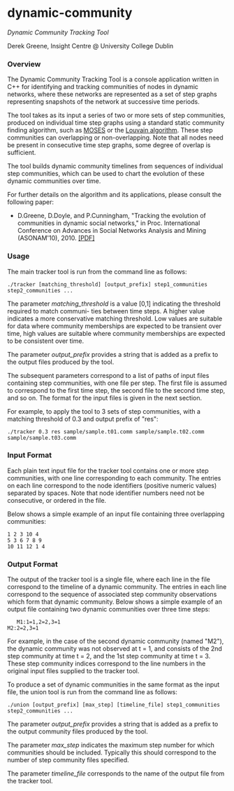 dynamic-community
=================

_Dynamic Community Tracking Tool_
Derek Greene, Insight Centre @ University College Dublin
### Overview

The Dynamic Community Tracking Tool is a console application written in C++ for identifying and tracking communities of nodes in dynamic networks, where these networks are represented as a set of step graphs representing snapshots of the network at successive time periods.
The tool takes as its input a series of two or more sets of step communities, produced on individual time step graphs using a standard static community finding algorithm, such as [MOSES](https://sites.google.com/site/aaronmcdaid/moses) or the [Louvain algorithm](http://sites.google.com/site/findcommunities). These step communities can overlapping or non-overlapping. Note that all nodes need be present in consecutive time step graphs, some degree of overlap is sufficient.
The tool builds dynamic community timelines from sequences of individual step communities, which can be used to chart the evolution of these dynamic communities over time.
For further details on the algorithm and its applications, please consult the following paper:
- D.Greene, D.Doyle, and P.Cunningham, "Tracking the evolution of communities in dynamic social networks," in Proc. International Conference on Advances in Social Networks Analysis and Mining (ASONAM'10), 2010. [[PDF]](http://mlg.ucd.ie/files/publications/greene10tracking.pdf)

### Usage

The main tracker tool is run from the command line as follows:

	./tracker [matching_threshold] [output_prefix] step1_communities step2_communities ...

The parameter *matching_threshold* is a value [0,1] indicating the threshold required to match communi- ties between time steps. A higher value indicates a more conservative matching threshold. Low values are suitable for data where community memberships are expected to be transient over time, high values are suitable where community memberships are expected to be consistent over time.
The parameter *output_prefix* provides a string that is added as a prefix to the output files produced by the tool.
The subsequent parameters correspond to a list of paths of input files containing step communities, with one file per step. The first file is assumed to correspond to the first time step, the second file to the second time step, and so on. The format for the input files is given in the next section.
For example, to apply the tool to 3 sets of step communities, with a matching threshold of 0.3 and output prefix of "res":
	./tracker 0.3 res sample/sample.t01.comm sample/sample.t02.comm sample/sample.t03.comm
### Input Format
Each plain text input file for the tracker tool contains one or more step communities, with one line corresponding to each community. The entries on each line correspond to the node identifiers (positive numeric values) separated by spaces. Note that node identifier numbers need not be consecutive, or ordered in the file.Below shows a simple example of an input file containing three overlapping communities:	1 2 3 10 4 
	5 3 6 7 8 9
	10 11 12 1 4### Output FormatThe output of the tracker tool is a single file, where each line in the file correspond to the timeline of a dynamic community. The entries in each line correspond to the sequence of associated step community observations which form that dynamic community.Below shows a simple example of an output file containing two dynamic communities over three time steps:
	￼￼￼M1:1=1,2=2,3=1
	M2:2=2,3=1
For example, in the case of the second dynamic community (named "M2"), the dynamic community was not observed at t = 1, and consists of the 2nd step community at time t = 2, and the 1st step community at time t = 3. These step community indices correspond to the line numbers in the original input files supplied to the tracker tool.
To produce a set of dynamic communities in the same format as the input file, the union tool is run from the command line as follows:
	./union [output_prefix] [max_step] [timeline_file] step1_communities step2_communities ...The parameter *output_prefix* provides a string that is added as a prefix to the output community files produced by the tool.
The parameter *max_step* indicates the maximum step number for which communities should be included. Typically this should correspond to the number of step community files specified.The parameter *timeline_file* corresponds to the name of the output file from the tracker tool.
